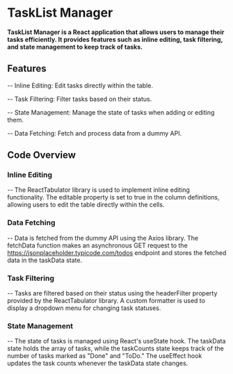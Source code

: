 # TaskList Manager

**TaskList Manager is a React application that allows users to manage their tasks efficiently. It provides features such as inline editing, task filtering, and state management to keep track of tasks.**

## Features

-- Inline Editing: Edit tasks directly within the table.

-- Task Filtering: Filter tasks based on their status.

-- State Management: Manage the state of tasks when adding or editing them.

-- Data Fetching: Fetch and process data from a dummy API.

## Code Overview

### Inline Editing
-- The ReactTabulator library is used to implement inline editing functionality. The editable property is set to true in the column definitions, allowing users to edit the table directly within the cells.

### Data Fetching
-- Data is fetched from the dummy API using the Axios library. The fetchData function makes an asynchronous GET request to the https://jsonplaceholder.typicode.com/todos endpoint and stores the fetched data in the taskData state.

### Task Filtering
-- Tasks are filtered based on their status using the headerFilter property provided by the ReactTabulator library. A custom formatter is used to display a dropdown menu for changing task statuses.

### State Management
-- The state of tasks is managed using React's useState hook. The taskData state holds the array of tasks, while the taskCounts state keeps track of the number of tasks marked as "Done" and "ToDo." The useEffect hook updates the task counts whenever the taskData state changes.
